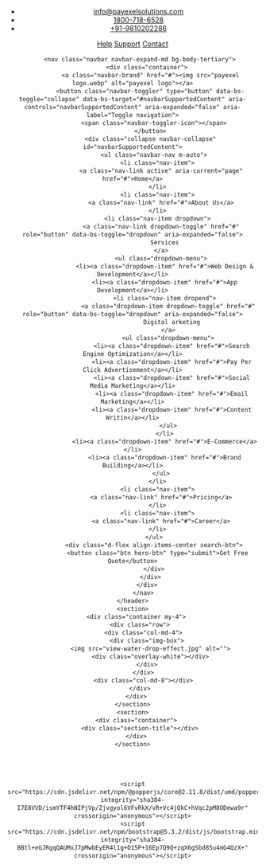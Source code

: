 <!DOCTYPE html>
<html lang="en">
<head>
    <meta charset="UTF-8">
    <meta name="viewport" content="width=device-width, initial-scale=1.0">
    <!-- add fontawesome cdn  -->
    <link rel="stylesheet" href="https://cdnjs.cloudflare.com/ajax/libs/font-awesome/6.4.2/css/all.min.css" integrity="sha512-z3gLpd7yknf1YoNbCzqRKc4qyor8gaKU1qmn+CShxbuBusANI9QpRohGBreCFkKxLhei6S9CQXFEbbKuqLg0DA==" crossorigin="anonymous" referrerpolicy="no-referrer" />
    <!-- add bootstrap cdn  -->
    <link href="https://cdn.jsdelivr.net/npm/bootstrap@5.3.2/dist/css/bootstrap.min.css" rel="stylesheet" integrity="sha384-T3c6CoIi6uLrA9TneNEoa7RxnatzjcDSCmG1MXxSR1GAsXEV/Dwwykc2MPK8M2HN" crossorigin="anonymous">
    <!-- add custom css -->
    <link rel="stylesheet" href="header.css">
    <title>Payexel Solutions</title>
</head>
<body>
    <!-- top header section  -->
    <header>
        <div class="top-header">
            <div class="container">
                <div class="row">
                    <div class="col-md-8 d-flex justify-content-start align-items-center">
                        <div class="icon-wrapper">
                            <ul class="list-unstyled">
                                <li><a href="#"><i class="fa-solid fa-envelope"></i> info@payexelsolutions.com</a></li>
                                <li><a href="#"><i class="fa-solid fa-phone"></i> 1800-718-6528</a></li>
                                <li><a href="#"><i class="fa-solid fa-phone"></i> +91-9810202286</a></li>
                            </ul>
                        </div>
                    </div>
                    <div class="col-md-4 d-flex justify-content-end align-items-center" style="gap: 30px;">
                        <div class="nav-list">
                            <p><a href="#">Help</a>  <a href="#">Support</a>  <a href="#">Contact</a></p>
                        </div>
                        <div class="social-list">
                            <span><i class="fa-brands fa-facebook"></i></span>
                            <span><i class="fa-brands fa-instagram"></i></span>
                            <span><i class="fa-brands fa-twitter"></i></span>
                            <span><i class="fa-brands fa-linkedin-in"></i></span>
                        </div>
                    </div>
                </div>
            </div>
        </div>
        
        <nav class="navbar navbar-expand-md bg-body-tertiary">
            <div class="container">
              <a class="navbar-brand" href="#"><img src="payexel logo.webp" alt="payexel logo"></a>
              <button class="navbar-toggler" type="button" data-bs-toggle="collapse" data-bs-target="#navbarSupportedContent" aria-controls="navbarSupportedContent" aria-expanded="false" aria-label="Toggle navigation">
                <span class="navbar-toggler-icon"></span>
              </button>
              <div class="collapse navbar-collapse" id="navbarSupportedContent">
                <ul class="navbar-nav m-auto">
                  <li class="nav-item">
                    <a class="nav-link active" aria-current="page" href="#">Home</a>
                  </li>
                  <li class="nav-item">
                    <a class="nav-link" href="#">About Us</a>
                  </li>
                  <li class="nav-item dropdown">
                    <a class="nav-link dropdown-toggle" href="#" role="button" data-bs-toggle="dropdown" aria-expanded="false">
                      Services
                    </a>
                    <ul class="dropdown-menu">
                      <li><a class="dropdown-item" href="#">Web Design & Development</a></li>
                      <li><a class="dropdown-item" href="#">App Development</a></li>
                      <li class="nav-item dropend">
                        <a class="dropdown-item dropdown-toggle" href="#" role="button" data-bs-toggle="dropdown" aria-expanded="false">
                          Digital arketing
                        </a>
                        <ul class="dropdown-menu">
                          <li><a class="dropdown-item" href="#">Search Engine Optimization</a></li>
                          <li><a class="dropdown-item" href="#">Pay Per Click Advertisement</a></li>
                          <li><a class="dropdown-item" href="#">Social Media Marketing</a></li>
                          <li><a class="dropdown-item" href="#">Email Marketing</a></li>
                          <li><a class="dropdown-item" href="#">Content Writin</a></li>
                        </ul>
                      </li>
                      <li><a class="dropdown-item" href="#">E-Commerce</a></li>
                      <li><a class="dropdown-item" href="#">Brand Building</a></li>
                    </ul>
                  </li>
                  <li class="nav-item">
                    <a class="nav-link" href="#">Pricing</a>
                  </li>
                  <li class="nav-item">
                    <a class="nav-link" href="#">Career</a>
                  </li>
                </ul>
                <div class="d-flex align-items-center search-btn">
                  <button class="btn hero-btn" type="submit">Get Free Quote</button>
                </div>
              </div>
            </div>
          </nav>
    </header>
    <section>
      <div class="container my-4">
        <div class="row">
          <div class="col-md-4">
            <div class="img-box">
              <img src="view-water-drop-effect.jpg" alt="">
              <div class="overlay-white"></div>
            </div>
          </div>
          <div class="col-md-8"></div>
        </div>
      </div>
    </section>
    <section>
      <div class="container">
        <div class="section-title"></div>
      </div>
    </section>




    <script src="https://cdn.jsdelivr.net/npm/@popperjs/core@2.11.8/dist/umd/popper.min.js" integrity="sha384-I7E8VVD/ismYTF4hNIPjVp/Zjvgyol6VFvRkX/vR+Vc4jQkC+hVqc2pM8ODewa9r" crossorigin="anonymous"></script>
    <script src="https://cdn.jsdelivr.net/npm/bootstrap@5.3.2/dist/js/bootstrap.min.js" integrity="sha384-BBtl+eGJRgqQAUMxJ7pMwbEyER4l1g+O15P+16Ep7Q9Q+zqX6gSbd85u4mG4QzX+" crossorigin="anonymous"></script>
</body>
</html>
